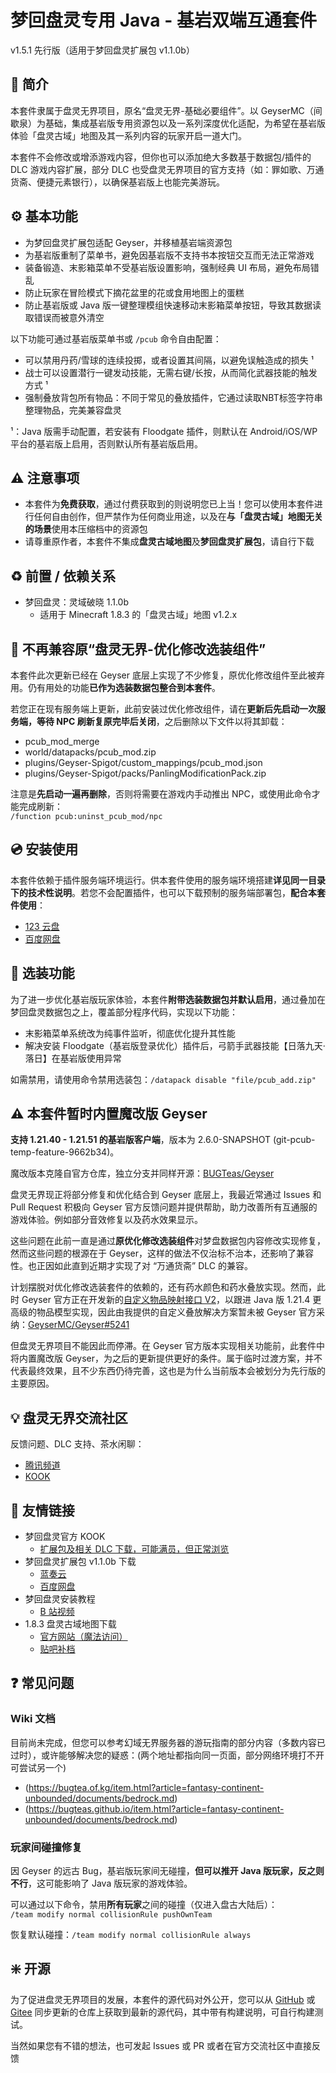 # 梦回盘灵专用 Java - 基岩双端互通套件
v1.5.1 先行版（适用于梦回盘灵扩展包 v1.1.0b）  
<!-- 强烈建议使用支持 Markdown 的阅读器查看此说明 -->  
<!-- 以下内容中所有命令均不包括`反引号 -->

## 📖 简介

本套件隶属于盘灵无界项目，原名“盘灵无界-基础必要组件”。以 GeyserMC（间歇泉）为基础，集成基岩版专用资源包以及一系列深度优化适配，为希望在基岩版体验「盘灵古域」地图及其一系列内容的玩家开启一道大门。

本套件不会修改或增添游戏内容，但你也可以添加绝大多数基于数据包/插件的 DLC 游戏内容扩展，部分 DLC 也受盘灵无界项目的官方支持（如：罪如歌、万通货斋、便捷元素银行），以确保基岩版上也能完美游玩。



## ⚙️ 基本功能

- 为梦回盘灵扩展包适配 Geyser，并移植基岩端资源包
- 为基岩版重制了菜单书，避免因基岩版不支持书本按钮交互而无法正常游戏
- 装备锻造、末影箱菜单不受基岩版设置影响，强制经典 UI 布局，避免布局错乱
- 防止玩家在冒险模式下摘花盆里的花或食用地图上的蛋糕
- 防止基岩版或 Java 版一键整理模组快速移动末影箱菜单按钮，导致其数据读取错误而被意外清空

以下功能可通过基岩版菜单书或 `/pcub` 命令自由配置：

- 可以禁用丹药/雪球的连续投掷，或者设置其间隔，以避免误触造成的损失 ¹
- 战士可以设置潜行一键发动技能，无需右键/长按，从而简化武器技能的触发方式 ¹
- 强制叠放背包所有物品：不同于常见的叠放插件，它通过读取NBT标签字符串整理物品，完美兼容盘灵

¹：Java 版需手动配置，若安装有 Floodgate 插件，则默认在 Android/iOS/WP 平台的基岩版上启用，否则默认所有基岩版启用。



## ⚠️ 注意事项

- 本套件为**免费获取**，通过付费获取到的则说明您已上当！您可以使用本套件进行任何自由创作，但严禁作为任何商业用途，以及在**与「盘灵古域」地图无关的场景**使用本压缩档中的资源包
- 请尊重原作者，本套件不集成**盘灵古域地图**及**梦回盘灵扩展包**，请自行下载



## ♻️ 前置 / 依赖关系

- 梦回盘灵：灵域破晓 1.1.0b
  - 适用于 Minecraft 1.8.3 的「盘灵古域」地图 v1.2.x  



## 🚫 不再兼容原“盘灵无界-优化修改选装组件”

本套件此次更新已经在 Geyser 底层上实现了不少修复，原优化修改组件至此被弃用。仍有用处的功能**已作为选装数据包整合到本套件**。

若您正在现有服务端上更新，此前安装过优化修改组件，请在**更新后先启动一次服务端，等待 NPC 刷新复原完毕后关闭**，之后删除以下文件以将其卸载：

- pcub_mod_merge
- world/datapacks/pcub_mod.zip
- plugins/Geyser-Spigot/custom_mappings/pcub_mod.json
- plugins/Geyser-Spigot/packs/PanlingModificationPack.zip

注意是**先启动一遍再删除**，否则将需要在游戏内手动推出 NPC，或使用此命令才能完成刷新：  
`/function pcub:uninst_pcub_mod/npc`



## 💿 安装使用

本套件依赖于插件服务端环境运行。供本套件使用的服务端环境搭建**详见同一目录下的技术性说明**。若您不会配置插件，也可以下载预制的服务端部署包，**配合本套件使用**：

- [123 云盘](https://www.123pan.com/s/0nHvjv-5TjHh.html)
- [百度网盘](https://pan.baidu.com/s/1gK1qgdgUyXBuYXvRCRV2ug?pwd=m6i7)



## 🧩 选装功能

为了进一步优化基岩版玩家体验，本套件**附带选装数据包并默认启用**，通过叠加在梦回盘灵数据包之上，覆盖部分程序代码，实现以下功能：

- 末影箱菜单系统改为纯事件监听，彻底优化提升其性能
- 解决安装 Floodgate（基岩版登录优化）插件后，弓箭手武器技能【日落九天·落日】在基岩版使用异常

如需禁用，请使用命令禁用选装包：`/datapack disable "file/pcub_add.zip"`



## ⚠️ 本套件暂时内置魔改版 Geyser

**支持 1.21.40 - 1.21.51 的基岩版客户端**，版本为 2.6.0-SNAPSHOT (git-pcub-temp-feature-9662b34)。

魔改版本克隆自官方仓库，独立分支并同样开源：[BUGTeas/Geyser](https://github.com/BUGTeas/Geyser/tree/pcub-temp-feature)

盘灵无界现正将部分修复和优化结合到 Geyser 底层上，我最近常通过 Issues 和 Pull Request 积极向 Geyser 官方反馈问题并提供帮助，助力改善所有互通服的游戏体验。例如部分音效修复以及药水效果显示。

这些问题在此前一直是通过**原优化修改选装组件**对梦盘数据包内容修改实现修复，然而这些问题的根源在于 Geyser，这样的做法不仅治标不治本，还影响了兼容性。也正因如此直到近期才实现了对 “万通货斋” DLC 的兼容。

计划摆脱对优化修改选装套件的依赖的，还有药水颜色和药水叠放实现。然而，此时 Geyser 官方正在开发新的[自定义物品映射接口 V2](https://github.com/GeyserMC/Geyser/pull/5189)，以跟进 Java 版 1.21.4 更高级的物品模型实现，因此由我提供的自定义叠放解决方案暂未被 Geyser 官方采纳：[GeyserMC/Geyser#5241](https://github.com/GeyserMC/Geyser/pull/5241)

但盘灵无界项目不能因此而停滞。在 Geyser 官方版本实现相关功能前，此套件中将内置魔改版 Geyser，为之后的更新提供更好的条件。属于临时过渡方案，并不代表最终效果，且不少东西仍待完善，这也是为什么当前版本会被划分为先行版的主要原因。



## 💡 盘灵无界交流社区

反馈问题、DLC 支持、茶水闲聊：

- [腾讯频道](https://pd.qq.com/s/v8t170qb)
- [KOOK](https://kook.vip/KJ7Zlx)



## 🔗 友情链接

- 梦回盘灵官方 KOOK
  - [扩展包及相关 DLC 下载，可能满员，但正常浏览](https://www.kookapp.cn/app/channels/5787377656427081)
- 梦回盘灵扩展包 v1.1.0b 下载
  - [蓝奏云](https://wwrc.lanzoub.com/iZYK8149zyod)
  - [百度网盘](https://pan.baidu.com/s/1y5NuvDD6APhsDcx10VkDBQ?pwd=plgy)
- 梦回盘灵安装教程
  - [B 站视频](https://www.bilibili.com/video/bv14Q4y127wv)
- 1.8.3 盘灵古域地图下载
  - [官方网站（魔法访问）](http://pan-gu-continent.blogspot.tw/)
  - [贴吧补档](https://tieba.baidu.com/p/6132497097)



## ❓ 常见问题

### Wiki 文档

目前尚未完成，但您可以参考幻域无界服务器的游玩指南的部分内容（多数内容已过时），或许能够解决您的疑惑：(两个地址都指向同一页面，部分网络环境打不开可尝试另一个)
- (https://bugtea.of.kg/item.html?article=fantasy-continent-unbounded/documents/bedrock.md)
- (https://bugteas.github.io/item.html?article=fantasy-continent-unbounded/documents/bedrock.md)

### 玩家间碰撞修复

因 Geyser 的远古 Bug，基岩版玩家间无碰撞，**但可以推开 Java 版玩家，反之则不行**，这可能影响了 Java 版玩家的游戏体验。

可以通过以下命令，禁用**所有玩家**之间的碰撞（仅进入盘古大陆后）：  
`/team modify normal collisionRule pushOwnTeam`

恢复默认碰撞：`/team modify normal collisionRule always`



## ❇️ 开源

为了促进盘灵无界项目的发展，本套件的源代码对外公开，您可以从 [GitHub](https://github.com/BUGTeas/panling-pcub) 或 [Gitee](https://gitee.com/BugTeaON/panling-pcub) 同步更新的仓库上获取到最新的源代码，其中带有构建说明，可自行构建测试。

当然如果您有不错的想法，也可发起 Issues 或 PR 或者在官方交流社区中直接反馈